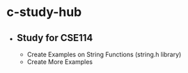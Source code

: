 # c-study-hub
* ## Study for CSE114
  * Create Examples on String Functions (string.h library)
  * Create More Examples
